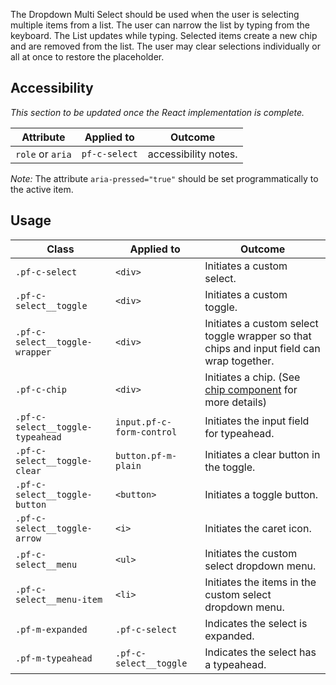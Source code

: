 The Dropdown Multi Select should be used when the user is selecting multiple items from a list. The user can narrow the list by typing from the keyboard. The List updates while typing. Selected items create a new chip and are removed from the list. The user may clear selections individually or all at once to restore the placeholder.

## Accessibility

*This section to be updated once the React implementation is complete.*

| Attribute | Applied to | Outcome |
| -- | -- | -- |
| `role` or `aria` | `pf-c-select` |  accessibility notes. |
*Note:* The attribute `aria-pressed="true"` should be set programmatically to the active item.


## Usage

| Class | Applied to | Outcome |
| -- | -- | -- |
| `.pf-c-select` | `<div>` |  Initiates a custom select. |
| `.pf-c-select__toggle` | `<div>` |  Initiates a custom toggle. |
| `.pf-c-select__toggle-wrapper` | `<div>` |  Initiates a custom select toggle wrapper so that chips and input field can wrap together. |
| `.pf-c-chip` | `<div>` |  Initiates a chip. (See [chip component](/components/Check/examples/) for more details) |
| `.pf-c-select__toggle-typeahead` | `input.pf-c-form-control` |  Initiates the input field for typeahead. |
| `.pf-c-select__toggle-clear` | `button.pf-m-plain` |  Initiates a clear button in the toggle. |
| `.pf-c-select__toggle-button` | `<button>` | Initiates a toggle button. |
| `.pf-c-select__toggle-arrow` | `<i>` |  Initiates the caret icon. |
| `.pf-c-select__menu` | `<ul>` |  Initiates the custom select dropdown menu. |
| `.pf-c-select__menu-item` | `<li>` |  Initiates the items in the custom select dropdown menu. |
| `.pf-m-expanded` | `.pf-c-select` |  Indicates the select is expanded. |
| `.pf-m-typeahead` | `.pf-c-select__toggle` |  Indicates the select has a typeahead. |
